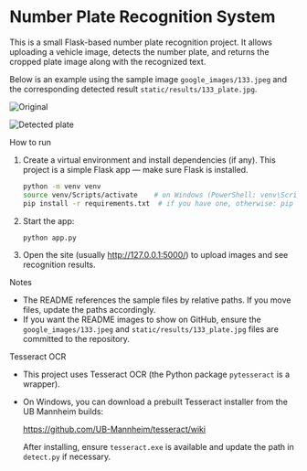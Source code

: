 # Number Plate Recognition System

This is a small Flask-based number plate recognition project. It allows uploading a vehicle image, detects the number plate, and returns the cropped plate image along with the recognized text.

Below is an example using the sample image `google_images/133.jpeg` and the corresponding detected result `static/results/133_plate.jpg`.


![Original ](https://github.com/user-attachments/assets/289e4fe7-516e-48dc-b1bd-afa6189ffe6e)

![Detected plate](https://github.com/user-attachments/assets/d8564d26-7141-43b4-88be-0c39e9f96495)


How to run

1. Create a virtual environment and install dependencies (if any). This project is a simple Flask app — make sure Flask is installed.

   ```bash
   python -m venv venv
   source venv/Scripts/activate    # on Windows (PowerShell: venv\Scripts\Activate.ps1)
   pip install -r requirements.txt  # if you have one, otherwise: pip install flask
   ```

2. Start the app:

   ```bash
   python app.py
   ```

3. Open the site (usually http://127.0.0.1:5000/) to upload images and see recognition results.

Notes

- The README references the sample files by relative paths. If you move files, update the paths accordingly.
- If you want the README images to show on GitHub, ensure the `google_images/133.jpeg` and `static/results/133_plate.jpg` files are committed to the repository.

Tesseract OCR

- This project uses Tesseract OCR (the Python package `pytesseract` is a wrapper).
- On Windows, you can download a prebuilt Tesseract installer from the UB Mannheim builds:

  https://github.com/UB-Mannheim/tesseract/wiki

  After installing, ensure `tesseract.exe` is available and update the path in `detect.py` if necessary.

